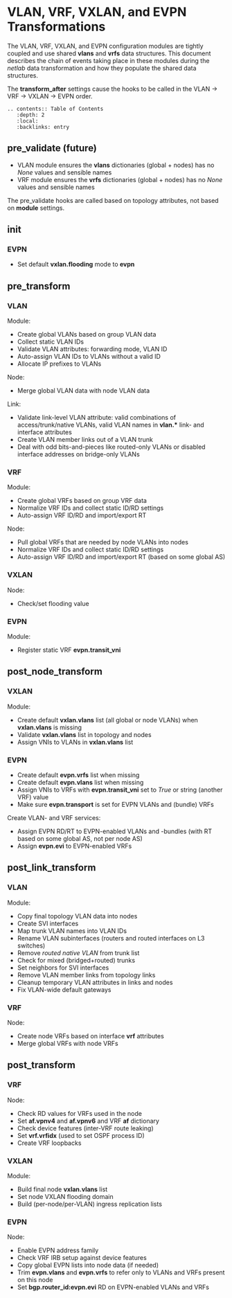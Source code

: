 # VLAN, VRF, VXLAN, and EVPN Transformations

The VLAN, VRF, VXLAN, and EVPN configuration modules are tightly coupled and use shared **vlans** and **vrfs** data structures. This document describes the chain of events taking place in these modules during the *netlab* data transformation and how they populate the shared data structures.

The **transform_after** settings cause the hooks to be called in the VLAN -> VRF -> VXLAN -> EVPN order.

```eval_rst
.. contents:: Table of Contents
   :depth: 2
   :local:
   :backlinks: entry
```

## pre_validate (future)

* VLAN module ensures the **vlans** dictionaries (global + nodes) has no *None* values and sensible names
* VRF module ensures the **vrfs** dictionaries (global + nodes) has no *None* values and sensible names

The pre_validate hooks are called based on topology attributes, not based on **module** settings.

## init

### EVPN

* Set default **vxlan.flooding** mode to **evpn**

## pre_transform

### VLAN

Module:
* Create global VLANs based on group VLAN data
* Collect static VLAN IDs
* Validate VLAN attributes: forwarding mode, VLAN ID
* Auto-assign VLAN IDs to VLANs without a valid ID
* Allocate IP prefixes to VLANs

Node:
* Merge global VLAN data with node VLAN data

Link:
* Validate link-level VLAN attribute: valid combinations of access/trunk/native VLANs, valid VLAN names in **vlan.\*** link- and interface attributes
* Create VLAN member links out of a VLAN trunk
* Deal with odd bits-and-pieces like routed-only VLANs or disabled interface addresses on bridge-only VLANs

### VRF

Module:
* Create global VRFs based on group VRF data
* Normalize VRF IDs and collect static ID/RD settings
* Auto-assign VRF ID/RD and import/export RT

Node:
* Pull global VRFs that are needed by node VLANs into nodes
* Normalize VRF IDs and collect static ID/RD settings
* Auto-assign VRF ID/RD and import/export RT (based on some global AS)

### VXLAN

Node:
* Check/set flooding value

### EVPN

Module:
* Register static VRF **evpn.transit_vni**

## post_node_transform

### VXLAN

Module:
* Create default **vxlan.vlans** list (all global or node VLANs) when **vxlan.vlans** is missing
* Validate **vxlan.vlans** list in topology and nodes
* Assign VNIs to VLANs in **vxlan.vlans** list

### EVPN
* Create default **evpn.vrfs** list when missing
* Create default **evpn.vlans** list when missing
* Assign VNIs to VRFs with **evpn.transit_vni** set to *True* or string (another VRF) value
* Make sure **evpn.transport** is set for EVPN VLANs and (bundle) VRFs

Create VLAN- and VRF services:
* Assign EVPN RD/RT to EVPN-enabled VLANs and -bundles (with RT based on some global AS, not per node AS)
* Assign **evpn.evi** to EVPN-enabled VRFs

## post_link_transform

### VLAN

Module:
* Copy final topology VLAN data into nodes
* Create SVI interfaces
* Map trunk VLAN names into VLAN IDs
* Rename VLAN subinterfaces (routers and routed interfaces on L3 switches)
* Remove *routed native VLAN* from trunk list
* Check for mixed (bridged+routed) trunks
* Set neighbors for SVI interfaces
* Remove VLAN member links from topology links
* Cleanup temporary VLAN attributes in links and nodes
* Fix VLAN-wide default gateways

### VRF

Node:
* Create node VRFs based on interface **vrf** attributes
* Merge global VRFs with node VRFs

## post_transform

### VRF

Node:
* Check RD values for VRFs used in the node
* Set **af.vpnv4** and **af.vpnv6** and VRF **af** dictionary
* Check device features (inter-VRF route leaking)
* Set **vrf.vrfidx** (used to set OSPF process ID)
* Create VRF loopbacks

### VXLAN

Module:
* Build final node **vxlan.vlans** list
* Set node VXLAN flooding domain
* Build (per-node/per-VLAN) ingress replication lists

### EVPN

Node:
* Enable EVPN address family
* Check VRF IRB setup against device features
* Copy global EVPN lists into node data (if needed)
* Trim **evpn.vlans** and **evpn.vrfs** to refer only to VLANs and VRFs present on this node
* Set **bgp.router_id:evpn.evi** RD on EVPN-enabled VLANs and VRFs
